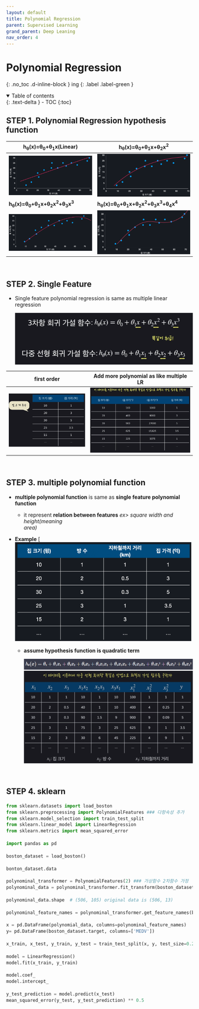 ```yaml
---
layout: default
title: Polynomial Regression
parent: Supervised Learning
grand_parent: Deep Leaning
nav_order: 4
---
```


# Polynomial Regression
{: .no_toc .d-inline-block }
ing
{: .label .label-green }
<details open markdown="block">
  <summary>
    Table of contents
  </summary>
  {: .text-delta }
- TOC
{:toc}
</details>

<!------------------------------------ STEP ------------------------------------>
## STEP 1. Polynomial Regression hypothesis function

| h<sub>θ</sub>(x)=θ<sub>0</sub>+θ<sub>1</sub>x(Linear)        | h<sub>θ</sub>(x)=θ<sub>0</sub>+θ<sub>1</sub>x+θ<sub>2</sub>x<sup>2</sup> |
| ------------------------------------------------------------ | ------------------------------------------------------------ |
| <img src="./../../../images/menu6-sub2-sub4-polynomial-regression/image-20230416232310726.png" alt="image-20230416232310726" style="zoom:50%;" /> | <img src="./../../../images/menu6-sub2-sub4-polynomial-regression/image-20230416232323677.png" alt="image-20230416232323677" style="zoom:50%;" /> |
| **h<sub>θ</sub>(x)=θ<sub>0</sub>+θ<sub>1</sub>x+θ<sub>2</sub>x<sup>2</sup>+θ<sub>3</sub>x<sup>3</sup>** | **h<sub>θ</sub>(x)=θ<sub>0</sub>+θ<sub>1</sub>x+θ<sub>2</sub>x<sup>2</sup>+θ<sub>3</sub>x<sup>3</sup>+θ<sub>4</sub>x<sup>4</sup>** |
| <img src="./../../../images/menu6-sub2-sub4-polynomial-regression/image-20230416232339839.png" alt="image-20230416232339839" style="zoom:50%;" /> | <img src="./../../../images/menu6-sub2-sub4-polynomial-regression/image-20230416232351564.png" alt="image-20230416232351564" style="zoom:50%;" /> |

<br>

<!------------------------------------ STEP ------------------------------------>
## STEP 2. Single Feature

* Single feature polynomial regression is same as multiple linear regression
	
	<img src="./../../../images/menu6-sub2-sub4-polynomial-regression/image-20230416232510005.png" alt="image-20230416232510005" style="zoom: 50%;" />

|first order|Add more polynomial as like multiple LR|
|---|---|
|<img src="./../../../images/menu6-sub2-sub4-polynomial-regression/image-20230416232550496.png" alt="image-20230416232550496" style="zoom:50%;" />| <img src="./../../../images/menu6-sub2-sub4-polynomial-regression/image-20230416232612657.png" alt="image-20230416232612657" style="zoom:50%;" /> |

<br>

<!------------------------------------ STEP ------------------------------------>
## STEP 3. multiple polynomial function

* **multiple polynomial function** is same as **single feature polynomial function**
	* it represent **relation between features**
		*ex> square width and height(meaning   
		area)*
	
* **Example**
	[<img src="./../../../images/menu6-sub2-sub4-polynomial-regression/image-20230416232930854.png" alt="image-20230416232930854" style="zoom:80%;" />
	
	* **assume hypothesis function is quadratic term**
	
	  <img src="./../../../images/menu6-sub2-sub4-polynomial-regression/image-20230416232827069.png" alt="image-20230416232827069" style="zoom: 80%;" />
	  <img src="./../../../images/menu6-sub2-sub4-polynomial-regression/image-20230416232904678.png" alt="image-20230416232904678" style="zoom: 67%;" />

<br>

<!------------------------------------ STEP ------------------------------------>
## STEP 4. sklearn

```python
from sklearn.datasets import load_boston
from sklearn.preprocessing import PolynomialFeatures ### 다항속성 추가
from sklearn.model_selection import train_test_split
from sklearn.linear_model import LinearRegression
from sklearn.metrics import mean_squared_error

import pandas as pd

boston_dataset = load_boston()

bonton_dataset.data

polynominal_transformer = PolynomialFeatures(2) ### 가상함수 2차함수 가정
polynominal_data = polynominal_transformer.fit_transform(boston_dataset.data)

polynominal_data.shape	# (506, 105) original data is (506, 13) 

polynominal_feature_names = polynominal_transformer.get_feature_names(boston_dataset.feature_names)

x = pd.DataFrame(polynomial_data, columns=polynominal_feature_names)
y= pd.DataFrame(boston_dataset.target, columns=['MEDV'])

x_train, x_test, y_train, y_test = train_test_split(x, y, test_size=0.2, randome_state=5)

model = LinearRegression()
model.fit(x_train, y_train)

model.coef_
model.intercept_

y_test_prediction = model.predict(x_test)
mean_squared_error(y_test, y_test_prediction) ** 0.5
```